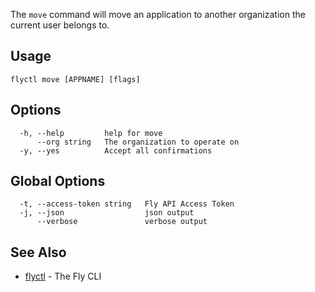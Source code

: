 The `move` command will move an application to another organization the current user belongs to.

## Usage

~~~
flyctl move [APPNAME] [flags]
~~~

## Options

~~~
  -h, --help         help for move
      --org string   The organization to operate on
  -y, --yes          Accept all confirmations
~~~

## Global Options

~~~
  -t, --access-token string   Fly API Access Token
  -j, --json                  json output
      --verbose               verbose output
~~~

## See Also

* [flyctl](/docs/flyctl/help/)	 - The Fly CLI

